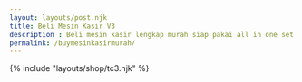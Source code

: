 ```yaml
---
layout: layouts/post.njk
title: Beli Mesin Kasir V3
description : Beli mesin kasir lengkap murah siap pakai all in one set lengkap.
permalink: /buymesinkasirmurah/
---
```


{% include "layouts/shop/tc3.njk" %}
